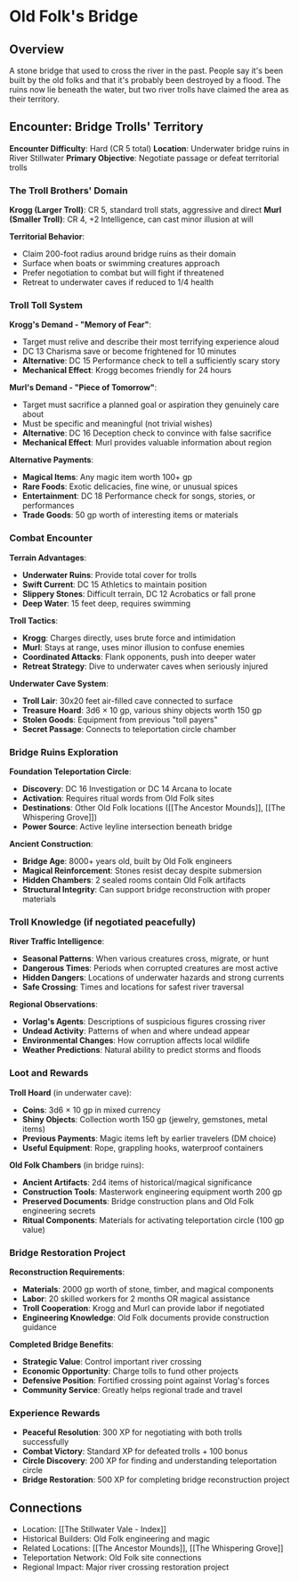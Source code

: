 # Old Folk's Bridge

## Overview
A stone bridge that used to cross the river in the past. People say it's been built by the old folks and that it's probably been destroyed by a flood. The ruins now lie beneath the water, but two river trolls have claimed the area as their territory.

## Encounter: Bridge Trolls' Territory
**Encounter Difficulty**: Hard (CR 5 total)
**Location**: Underwater bridge ruins in River Stillwater
**Primary Objective**: Negotiate passage or defeat territorial trolls

### The Troll Brothers' Domain
**Krogg (Larger Troll)**: CR 5, standard troll stats, aggressive and direct
**Murl (Smaller Troll)**: CR 4, +2 Intelligence, can cast minor illusion at will

**Territorial Behavior**:
- Claim 200-foot radius around bridge ruins as their domain
- Surface when boats or swimming creatures approach
- Prefer negotiation to combat but will fight if threatened
- Retreat to underwater caves if reduced to 1/4 health

### Troll Toll System
**Krogg's Demand - "Memory of Fear"**:
- Target must relive and describe their most terrifying experience aloud
- DC 13 Charisma save or become frightened for 10 minutes
- **Alternative**: DC 15 Performance check to tell a sufficiently scary story
- **Mechanical Effect**: Krogg becomes friendly for 24 hours

**Murl's Demand - "Piece of Tomorrow"**:
- Target must sacrifice a planned goal or aspiration they genuinely care about
- Must be specific and meaningful (not trivial wishes)
- **Alternative**: DC 16 Deception check to convince with false sacrifice
- **Mechanical Effect**: Murl provides valuable information about region

**Alternative Payments**:
- **Magical Items**: Any magic item worth 100+ gp
- **Rare Foods**: Exotic delicacies, fine wine, or unusual spices
- **Entertainment**: DC 18 Performance check for songs, stories, or performances
- **Trade Goods**: 50 gp worth of interesting items or materials

### Combat Encounter
**Terrain Advantages**:
- **Underwater Ruins**: Provide total cover for trolls
- **Swift Current**: DC 15 Athletics to maintain position
- **Slippery Stones**: Difficult terrain, DC 12 Acrobatics or fall prone
- **Deep Water**: 15 feet deep, requires swimming

**Troll Tactics**:
- **Krogg**: Charges directly, uses brute force and intimidation
- **Murl**: Stays at range, uses minor illusion to confuse enemies
- **Coordinated Attacks**: Flank opponents, push into deeper water
- **Retreat Strategy**: Dive to underwater caves when seriously injured

**Underwater Cave System**:
- **Troll Lair**: 30x20 feet air-filled cave connected to surface
- **Treasure Hoard**: 3d6 × 10 gp, various shiny objects worth 150 gp
- **Stolen Goods**: Equipment from previous "toll payers"
- **Secret Passage**: Connects to teleportation circle chamber

### Bridge Ruins Exploration
**Foundation Teleportation Circle**:
- **Discovery**: DC 16 Investigation or DC 14 Arcana to locate
- **Activation**: Requires ritual words from Old Folk sites
- **Destinations**: Other Old Folk locations ([[The Ancestor Mounds]], [[The Whispering Grove]])
- **Power Source**: Active leyline intersection beneath bridge

**Ancient Construction**:
- **Bridge Age**: 8000+ years old, built by Old Folk engineers
- **Magical Reinforcement**: Stones resist decay despite submersion
- **Hidden Chambers**: 2 sealed rooms contain Old Folk artifacts
- **Structural Integrity**: Can support bridge reconstruction with proper materials

### Troll Knowledge (if negotiated peacefully)
**River Traffic Intelligence**:
- **Seasonal Patterns**: When various creatures cross, migrate, or hunt
- **Dangerous Times**: Periods when corrupted creatures are most active
- **Hidden Dangers**: Locations of underwater hazards and strong currents
- **Safe Crossing**: Times and locations for safest river traversal

**Regional Observations**:
- **Vorlag's Agents**: Descriptions of suspicious figures crossing river
- **Undead Activity**: Patterns of when and where undead appear
- **Environmental Changes**: How corruption affects local wildlife
- **Weather Predictions**: Natural ability to predict storms and floods

### Loot and Rewards
**Troll Hoard** (in underwater cave):
- **Coins**: 3d6 × 10 gp in mixed currency
- **Shiny Objects**: Collection worth 150 gp (jewelry, gemstones, metal items)
- **Previous Payments**: Magic items left by earlier travelers (DM choice)
- **Useful Equipment**: Rope, grappling hooks, waterproof containers

**Old Folk Chambers** (in bridge ruins):
- **Ancient Artifacts**: 2d4 items of historical/magical significance
- **Construction Tools**: Masterwork engineering equipment worth 200 gp
- **Preserved Documents**: Bridge construction plans and Old Folk engineering secrets
- **Ritual Components**: Materials for activating teleportation circle (100 gp value)

### Bridge Restoration Project
**Reconstruction Requirements**:
- **Materials**: 2000 gp worth of stone, timber, and magical components
- **Labor**: 20 skilled workers for 2 months OR magical assistance
- **Troll Cooperation**: Krogg and Murl can provide labor if negotiated
- **Engineering Knowledge**: Old Folk documents provide construction guidance

**Completed Bridge Benefits**:
- **Strategic Value**: Control important river crossing
- **Economic Opportunity**: Charge tolls to fund other projects
- **Defensive Position**: Fortified crossing point against Vorlag's forces
- **Community Service**: Greatly helps regional trade and travel

### Experience Rewards
- **Peaceful Resolution**: 300 XP for negotiating with both trolls successfully
- **Combat Victory**: Standard XP for defeated trolls + 100 bonus
- **Circle Discovery**: 200 XP for finding and understanding teleportation circle
- **Bridge Restoration**: 500 XP for completing bridge reconstruction project

## Connections
- Location: [[The Stillwater Vale - Index]]
- Historical Builders: Old Folk engineering and magic
- Related Locations: [[The Ancestor Mounds]], [[The Whispering Grove]]
- Teleportation Network: Old Folk site connections
- Regional Impact: Major river crossing restoration project
